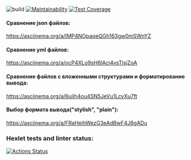 ![build](https://github.com/12oprs/java-project-lvl2/actions/workflows/build.yml/badge.svg)
[![Maintainability](https://api.codeclimate.com/v1/badges/efbeada1f424b6e5d0dc/maintainability)](https://codeclimate.com/github/12oprs/java-project-lvl2/maintainability)
[![Test Coverage](https://api.codeclimate.com/v1/badges/efbeada1f424b6e5d0dc/test_coverage)](https://codeclimate.com/github/12oprs/java-project-lvl2/test_coverage)

#### Сравнение json файлов: 
https://asciinema.org/a/IMP4NOpaqeQGh163gw0mSWnYZ

#### Сравнение yml файлов: 
https://asciinema.org/a/ocP4XLo9sH6lAci4vsTlsjZoA

#### Сравнение файлов с вложенными структурами и форматирование вывода:
https://asciinema.org/a/6uiIh4ou4SN5JeVu1LcyXu7ft

#### Выбор формата вывода("stylish", "plain"):
https://asciinema.org/a/FRaHejhWezG3eAdBwF4J8gADu

### Hexlet tests and linter status:
[![Actions Status](https://github.com/12oprs/java-project-lvl2/workflows/hexlet-check/badge.svg)](https://github.com/12oprs/java-project-lvl2/actions)

